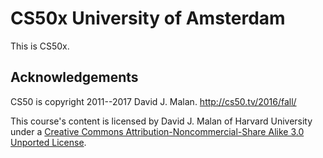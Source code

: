 # CS50x University of Amsterdam

This is CS50x.

## Acknowledgements

CS50 is copyright 2011--2017 David J. Malan. http://cs50.tv/2016/fall/

This course's content is licensed by David J. Malan of Harvard University under a [Creative Commons Attribution-Noncommercial-Share Alike 3.0 Unported License](http://creativecommons.org/licenses/by-nc-sa/3.0/).
